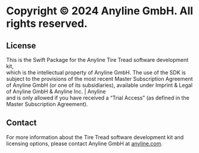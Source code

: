# Copyright © 2024 Anyline GmbH. All rights reserved.

## License

This is the Swift Package for the Anyline Tire Tread software development kit,  
which is the intellectual property of Anyline GmbH.
The use of the SDK is subject to the provisions of the most recent Master Subscription Agreement of Anyline GmbH (or one of its subsidiaries), available under Imprint & Legal of Anyline GmbH & Anyline Inc. | Anyline  
and is only allowed if you have received a “Trial Access” (as defined in the Master Subscription Agreement).

## Contact

For more information about the Tire Tread software development kit and licensing options, please contact Anyline GmbH at [anyline.com](https://anyline.com).